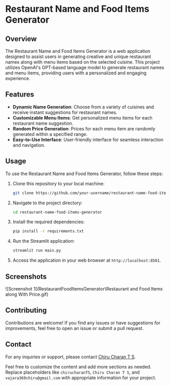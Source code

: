 
# Restaurant Name and Food Items Generator

## Overview

The Restaurant Name and Food Items Generator is a web application designed to assist users in generating creative and unique restaurant names along with menu items based on the selected cuisine. This project utilizes OpenAI's GPT-based language model to generate restaurant names and menu items, providing users with a personalized and engaging experience.

## Features

- **Dynamic Name Generation**: Choose from a variety of cuisines and receive instant suggestions for restaurant names.
- **Customizable Menu Items**: Get personalized menu items for each restaurant name suggestion.
- **Random Price Generation**: Prices for each menu item are randomly generated within a specified range.
- **Easy-to-Use Interface**: User-friendly interface for seamless interaction and navigation.

## Usage

To use the Restaurant Name and Food Items Generator, follow these steps:

1. Clone this repository to your local machine:

   ```bash
   git clone https://github.com/your-username/restaurant-name-food-items-generator.git
   ```

2. Navigate to the project directory:

   ```bash
   cd restaurant-name-food-items-generator
   ```

3. Install the required dependencies:

   ```bash
   pip install -r requirements.txt
   ```

4. Run the Streamlit application:

   ```bash
   streamlit run main.py
   ```

5. Access the application in your web browser at `http://localhost:8501`.

## Screenshots

![Screenshot 1](RestaurantFoodItemsGenerator\Restaurant and Food Items along With Price.gif)


## Contributing

Contributions are welcome! If you find any issues or have suggestions for improvements, feel free to open an issue or submit a pull request.


## Contact

For any inquiries or support, please contact [Chiru Charan T S](mailto:vajara369chiru@gmail.com).


Feel free to customize the content and add more sections as needed. Replace placeholders like `chirucharanTS`, `Chiru Charan T S`, and `vajara369chiru@gmail.com` with appropriate information for your project.
